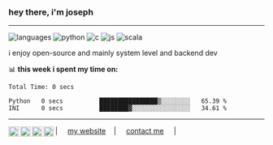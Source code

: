 ### hey there, i'm joseph
----
![languages](https://img.shields.io/static/v1?label=&message=languages:&color=111&style=flat-square)
![python](https://img.shields.io/static/v1?logo=python&label=&message=python&color=36465D&logoColor=AAA&style=flat-square&link=)
![c](https://img.shields.io/static/v1?logo=c&label=&message=c/cpp&color=36465D&logoColor=AAA&style=flat-square)
![js](https://img.shields.io/static/v1?logo=javascript&label=&message=javascript&color=36465D&logoColor=AAA&style=flat-square)
![scala](https://img.shields.io/static/v1?logo=csharp&label=&message=c-sharp&color=36465D&logoColor=AAA&style=flat-square)

i enjoy open-source and mainly system level and backend dev

📊 **this week i spent my time on:**
<!--START_SECTION:waka-->

```text
Total Time: 0 secs

Python   0 secs          ████████████████▒░░░░░░░░   65.39 %
INI      0 secs          ████████▓░░░░░░░░░░░░░░░░   34.61 %
```

<!--END_SECTION:waka-->
----
<a href="https://twitter.com/realsleepy">
  <img align="left" alt="joseph's twitter" width="20px" src="https://simpleicons.now.sh/twitter/495f7e" />
</a>
<a href="https://www.instagram.com/sleepybaby898/">
  <img align="left" alt="joseph's instagram" width="20px" src="https://simpleicons.now.sh/instagram/495f7e" />
</a>
<a href="https://www.last.fm/user/sleepybaby898/">
  <img align="left" alt="joseph's lastfm" width="20px" src="https://simpleicons.now.sh/lastdotfm/495f7e" />
</a>
<a href="https://discord.com/users/543692940573278208/">
  <img align="left" alt="joseph's discord" width="20px" src="https://simpleicons.now.sh/discord/495f7e" />
</a>

| &nbsp;&nbsp;&nbsp; [my website](https://sleepybaby898.github.io) &nbsp;&nbsp;&nbsp;| &nbsp;&nbsp;&nbsp; [contact me](https://sleepybaby898.github.io/contact)  &nbsp;&nbsp;&nbsp; |

